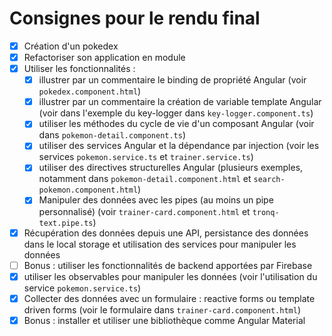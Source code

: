 # Consignes pour le rendu final

- [X] Création d'un pokedex
- [X] Refactoriser son application en module
- [X] Utiliser les fonctionnalités :
  - [X] illustrer par un commentaire le binding de propriété Angular (voir `pokedex.component.html`)
  - [X] illustrer par un commentaire la création de variable template Angular (voir dans l'exemple du key-logger dans `key-logger.component.ts`)
  - [X] utiliser les méthodes du cycle de vie d'un composant Angular (voir dans `pokemon-detail.component.ts`)
  - [X] utiliser des services Angular et la dépendance par injection (voir les services `pokemon.service.ts` et `trainer.service.ts`)
  - [X] utiliser des directives structurelles Angular (plusieurs exemples, notamment dans `pokemon-detail.component.html` et `search-pokemon.component.html`)
  - [X] Manipuler des données avec les pipes (au moins un pipe personnalisé) (voir `trainer-card.component.html` et `tronq-text.pipe.ts`)
- [X] Récupération des données depuis une API, persistance des données dans le local storage et utilisation des services pour manipuler les données
- [ ] Bonus : utiliser les fonctionnalités de backend apportées par Firebase
- [X] utiliser les observables pour manipuler les données (voir l'utilisation du service `pokemon.service.ts`)
- [X] Collecter des données avec un formulaire : reactive forms ou template driven forms (voir le formulaire dans `trainer-card.component.html`)
- [X] Bonus : installer et utiliser une bibliothèque comme Angular Material
